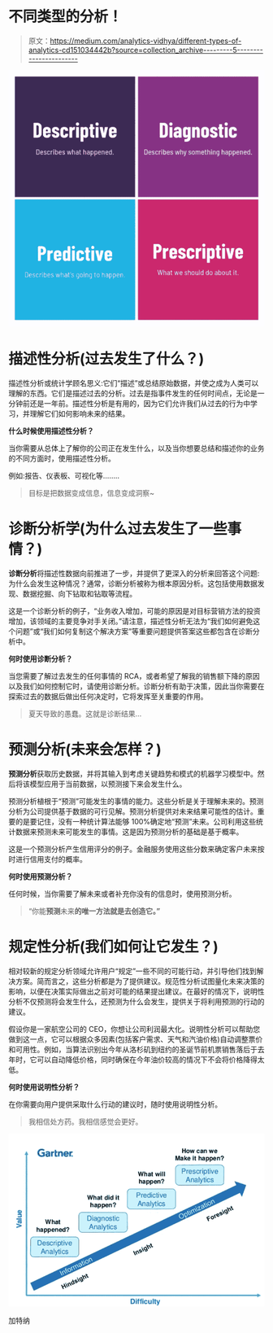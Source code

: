 # 不同类型的分析！

> 原文：<https://medium.com/analytics-vidhya/different-types-of-analytics-cd151034442b?source=collection_archive---------5----------------------->

![](img/e3d71aee1ad3a088a79b1a8baa63a1fa.png)

# 描述性分析(过去发生了什么？)

描述性分析或统计学顾名思义:它们“描述”或总结原始数据，并使之成为人类可以理解的东西。它们是描述过去的分析。过去是指事件发生的任何时间点，无论是一分钟前还是一年前。描述性分析是有用的，因为它们允许我们从过去的行为中学习，并理解它们如何影响未来的结果。

**什么时候使用描述性分析？**

当你需要从总体上了解你的公司正在发生什么，以及当你想要总结和描述你的业务的不同方面时，使用描述性分析。

例如:报告、仪表板、可视化等……..

> 目标是把数据变成信息，信息变成洞察~

# **诊断分析学(为什么过去发生了一些事情？)**

**诊断分析**将描述性数据向前推进了一步，并提供了更深入的分析来回答这个问题:为什么会发生这种情况？通常，诊断分析被称为根本原因分析。这包括使用数据发现、数据挖掘、向下钻取和钻取等流程。

这是一个诊断分析的例子，“业务收入增加，可能的原因是对目标营销方法的投资增加，该领域的主要竞争对手关闭。”请注意，描述性分析无法为“我们如何避免这个问题”或“我们如何复制这个解决方案”等重要问题提供答案这些都包含在诊断分析中。

**何时使用诊断分析？**

当您需要了解过去发生的任何事情的 RCA，或者希望了解我的销售额下降的原因以及我们如何控制它时，请使用诊断分析。诊断分析有助于决策，因此当你需要在探索过去的数据后做出任何决定时，它将发挥至关重要的作用。

> 夏天导致的愚蠢。这就是诊断结果…

# **预测分析(未来会怎样？)**

**预测分析**获取历史数据，并将其输入到考虑关键趋势和模式的机器学习模型中。然后将该模型应用于当前数据，以预测接下来会发生什么。

预测分析植根于“预测”可能发生的事情的能力。这些分析是关于理解未来的。预测分析为公司提供基于数据的可行见解。预测分析提供对未来结果可能性的估计。重要的是要记住，没有一种统计算法能够 100%确定地“预测”未来。公司利用这些统计数据来预测未来可能发生的事情。这是因为预测分析的基础是基于概率。

这是一个预测分析产生信用评分的例子。金融服务使用这些分数来确定客户未来按时进行信用支付的概率。

**何时使用预测分析？**

任何时候，当你需要了解未来或者补充你没有的信息时，使用预测分析。

> “你能**预测**未来**的唯一方法就是去创造它。”**

# **规定性**分析(我们如何让它发生？)

相对较新的规定分析领域允许用户“规定”一些不同的可能行动，并引导他们找到解决方案。简而言之，这些分析都是为了提供建议。规范性分析试图量化未来决策的影响，以便在决策实际做出之前对可能的结果提出建议。在最好的情况下，说明性分析不仅预测将会发生什么，还预测为什么会发生，提供关于将利用预测的行动的建议。

假设你是一家航空公司的 CEO，你想让公司利润最大化。说明性分析可以帮助您做到这一点，它可以根据众多因素(包括客户需求、天气和汽油价格)自动调整票价和可用性。例如，当算法识别出今年从洛杉矶到纽约的圣诞节前机票销售落后于去年时，它可以自动降低价格，同时确保在今年油价较高的情况下不会将价格降得太低。

**何时使用说明性分析？**

在你需要向用户提供采取什么行动的建议时，随时使用说明性分析。

> 我相信处方药。我相信感觉会更好。

![](img/1f2ea03e2af82620c6c621a064fa81a1.png)

加特纳